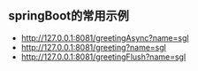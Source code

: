 ## springBoot的常用示例

* http://127.0.0.1:8081/greetingAsync?name=sgl
* http://127.0.0.1:8081/greeting?name=sgl
* http://127.0.0.1:8081/greetingFlush?name=sgl